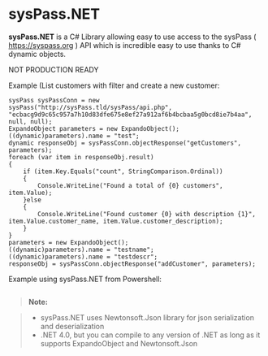 # sysPass.NET
**sysPass.NET** is a C# Library allowing easy to use access to the sysPass ( https://syspass.org ) API which is incredible easy to use thanks to C# dynamic objects.

NOT PRODUCTION READY

Example (List customers with filter and create a new customer:
```
sysPass sysPassConn = new sysPass("http://sysPass.tld/sysPass/api.php", "ecbacg9d9c65c957a7h10d83dfe675e8ef27a912af6b4bcbaa5g0bcd8ie7b4aa", null, null);
ExpandoObject parameters = new ExpandoObject();
((dynamic)parameters).name = "test";
dynamic responseObj = sysPassConn.objectResponse("getCustomers", parameters);
foreach (var item in responseObj.result)
{
    if (item.Key.Equals("count", StringComparison.Ordinal))
    {
        Console.WriteLine("Found a total of {0} customers", item.Value);
    }else
    {
        Console.WriteLine("Found customer {0} with description {1}", item.Value.customer_name, item.Value.customer_description);
    }
}
parameters = new ExpandoObject();
((dynamic)parameters).name = "testname";
((dynamic)parameters).name = "testdescr";
responseObj = sysPassConn.objectResponse("addCustomer", parameters);
```

Example using sysPass.NET from Powershell:
```

```

> **Note:**

> - sysPass.NET uses Newtonsoft.Json library for json serialization and deserialization
> - .NET 4.0, but you can compile to any version of .NET as long as it supports ExpandoObject and Newtonsoft.Json 